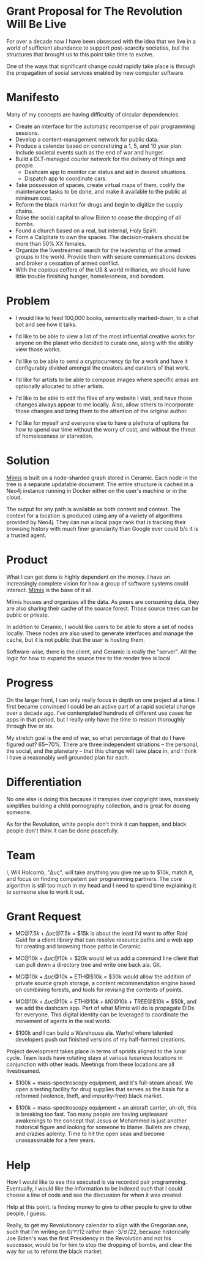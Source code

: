 # Grant Proposal for The Revolution Will Be Live

For over a decade now I have been obsessed with the idea that we live in a world of sufficient abundance to support post-scarcity societies, but the structures that brought us to this point take time to evolve.

One of the ways that significant change could rapidly take place is through the propagation of social services enabled by new computer software.

# Manifesto

Many of my concepts are having difficultly of circular dependencies. 

* Create an interface for the automatic recompense of pair programming sessions.
* Develop a content-management network for public data.
* Produce a calendar based on concretizing a 1, 5, and 10 year plan. Include societal events such as the end of war and hunger.
* Build a DLT-managed courier network for the delivery of things and people.
  * Dashcam app to monitor car status and aid in desired situations.
  * Dispatch app to coordinate cars.
* Take possession of spaces, create virtual maps of them, codify the maintenance tasks to be done, and make it available to the public at minimum cost.
* Reform the black market for drugs and begin to digitize the supply chains.
* Raise the social capital to allow Biden to cease the dropping of all bombs.
* Found a church based on a real, but internal, Holy Spirit.
* Form a Caliphate to own the spaces. The decision-makers should be more than 50% XX females.
* Organize the livestreamed search for the leadership of the armed groups in the world. Provide them with secure communications devices and broker a cessation of armed conflict.
* With the copious coffers of the US & world militaries, we should have little trouble finishing hunger, homelessness, and boredom.


# Problem

* I would like to feed 100,000 books, semantically marked-down, to a chat bot and see how it talks.

* I'd like to be able to view a list of the most influential creative works for anyone on the planet who decided to curate one, along with the ability view those works.

* I'd like to be able to send a cryptocurrency tip for a work and have it configurably divided amongst the creators and curators of that work.

* I'd like for artists to be able to compose images where specific areas are optionally allocated to other artists.

* I'd like to be able to edit the files of any website I visit, and have those changes always appear to me locally. Also, allow others to incorporate those changes and bring them to the attention of the original author.

* I'd like for myself and everyone else to have a plethora of options for how to spend our time without the worry of cost, and without the threat of homelessness or starvation. 

# Solution

[Mïmis](https://github.com/MetaFam/mimis/) is built on a node-sharded graph stored in Ceramic. Each node in the tree is a separate updatable document. The entire structure is cached in a Neo4j instance running in Docker either on the user's machine or in the cloud.

The output for any path is available as both content and context. The context for a location is produced using any of a variety of algorithms provided by Neo4j. They can run a local page rank that is tracking their browsing history with much finer granularity than Google ever could b/c it is a trusted agent.

# Product

What I can get done is highly dependent on the money. I have an increasingly complete vision for how a group of software systems could interact. [Mïmis](https://github.com/MetaFam/mimis/) is the base of it all.

Mïmis houses and organizes all the data. As peers are consuming data, they are also sharing their cache of the source forest. Those source trees can be public or private.

In addition to Ceramic, I would like users to be able to store a set of nodes locally. These nodes are also used to generate interfaces and manage the cache, but it is not public that the user is hosting them.

Software-wise, there is the client, and Ceramic is really the "server". All the logic for how to expand the source tree to the render tree is local.

# Progress

On the larger front, I can only really focus in depth on one project at a time. I first became convinced I could be an active part of a rapid societal change over a decade ago. I've contemplated hundreds of different use cases for apps in that period, but I really only have the time to reason thoroughly through five or six.

My stretch goal is the end of war, so what percentage of that do I have figured out? 65‒70%. There are three independent striations – the personal, the social, and the planetary – that this change will take place in, and I think I have a reasonably well grounded plan for each.

# Differentiation

No one else is doing this because it tramples over copyright laws, massively simplifies building a child pornography collection, and is great for doxing someone.

As for the Revolution, white people don't think it can happen, and black people don't think it can be done peacefully.

# Team

I, Will Holcomb, "Δυς", will take anything you give me up to $10k, match it, and focus on finding competent pair programming partners. The core algorithm is still too much in my head and I need to spend time explaining it to someone else to work it out.

# Grant Request

* MC@$7.5k + Δυς@$7.5k = $15k is about the least I'd want to offer Raid Guid for a client library that can resolve resource paths and a web app for creating and browsing those paths in Ceramic.

* MC@$10k + Δυς@$10k = $20k would let us add a command line client that can pull down a directory tree and write one back ala. Git.

* MC@$10k + Δυς@$10k + ETH@$10k = $30k would allow the addition of private source graph storage, a content recommendation engine based on combining forests, and tools for revising the contents of points.

* MC@$10k + Δυς@$10k + ETH@$10k + MG@$10k + TREE@$10k = $50k, and we add the dashcam app. Part of what Mïmis will do is propagate DIDs for everyone. This digital identity can be leveraged to coordinate the movement of agents in the real world.

* $100k and I can build a Warehouse ala. Warhol where talented developers push out finished versions of my half-formed creations.

Project development takes place in terms of sprints aligned to the lunar cycle. Team leads have rotating stays at various luxurious locations in conjunction with other leads. Meetings from these locations are all livestreamed.

* $100k + mass-spectroscopy equipment, and it's full-steam ahead. We open a testing facility for drug supplies that serves as the basis for a reformed (violence, theft, and impurity-free) black market.

* $100k + mass-spectroscopy equipment + an aircraft carrier, uh-oh, this is breaking too fast. Too many people are having unpleasant awakenings to the concept that Jesus or Mohammed is just another historical figure and looking for someone to blame. Bullets are cheap, and crazies aplenty. Time to hit the open seas and become unassassinable for a few years.

# Help

How I would like to see this executed is via recorded pair programming. Eventually, I would like the information to be indexed such that I could choose a line of code and see the discussion for when it was created.

Help at this point, is finding money to give to other people to give to other people, I guess.

Really, to get my Revolutionary calendar to align with the Gregorian one, such that I'm writing on 0/♈/12 rather than -3/♉/22, because historically Joe Biden's was the first Presidency in the Revolution and not his successor, would be for him to stop the dropping of bombs, and clear the way for us to reform the black market.
